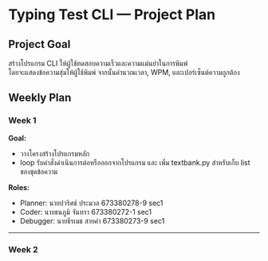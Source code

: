 # Typing Test CLI — Project Plan

## Project Goal
สร้างโปรแกรม CLI ให้ผู้ใช้ทดสอบความเร็วและความแม่นยำในการพิมพ์  
โดยจะแสดงข้อความสุ่มให้ผู้ใช้พิมพ์ จากนั้นคำนวณเวลา, WPM, และเปอร์เซ็นต์ความถูกต้อง

## Weekly Plan

### Week 1
**Goal:**  
- วางโครงสร้างโปรแกรมหลัก  
- loop รับคำสั่งดำเนินการต่อหรือออกจากโปรแกรม และ เพิ่ม textbank.py สำหรับเก็บ list ของชุดข้อความ

**Roles:**  
- Planner:  นายปวริศช์ ประมวล 673380278-9 sec1
- Coder:    นายธนภูมิ จันทรา   673380272-1 sec1  
- Debugger: นายธีรเมธ สายคำ   673380273-9 sec1

---

### Week 2
